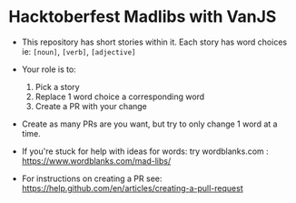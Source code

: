 # Hacktoberfest Madlibs with VanJS

- This repository has short stories within it. Each story has word choices ie: `[noun]`, `[verb]`, `[adjective]`

- Your role is to:
  1. Pick a story
  2. Replace 1 word choice a corresponding word
  3. Create a PR with your change

- Create as many PRs are you want, but try to only change 1 word at a time.

- If you're stuck for help with ideas for words: try wordblanks.com : https://www.wordblanks.com/mad-libs/

- For instructions on creating a PR see: https://help.github.com/en/articles/creating-a-pull-request
